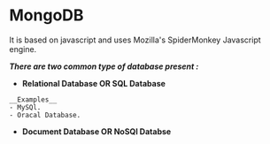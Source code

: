 # MongoDB
It is based on javascript and uses Mozilla's SpiderMonkey Javascript engine.

__*There are two common type of database present :*__
- __Relational Database OR SQL Database__
```
__Examples__
- MySQl.
- Oracal Database.
```

- __Document Database OR NoSQl Databse__

